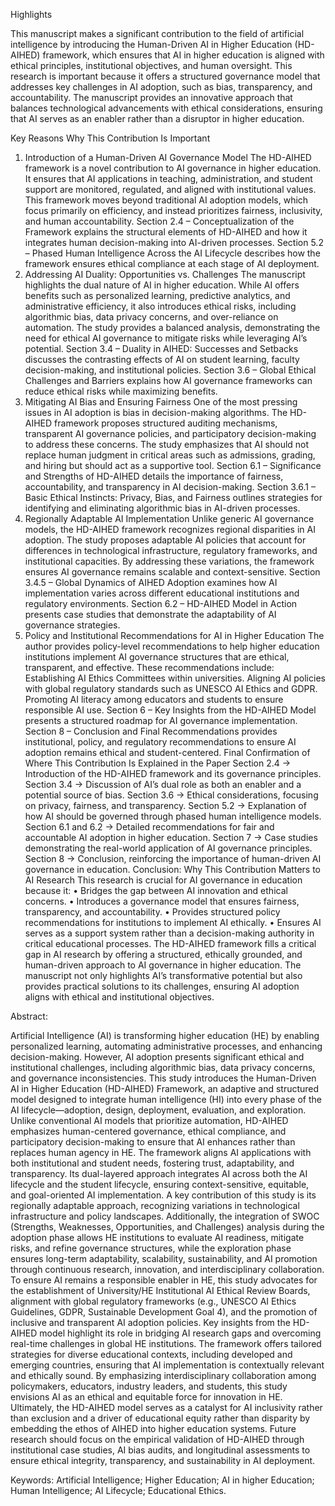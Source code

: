 Highlights

This manuscript makes a significant contribution to the field of artificial intelligence by introducing the Human-Driven AI in Higher Education (HD-AIHED) framework, which ensures that AI in higher education is aligned with ethical principles, institutional objectives, and human oversight. This research is important because it offers a structured governance model that addresses key challenges in AI adoption, such as bias, transparency, and accountability. The manuscript provides an innovative approach that balances technological advancements with ethical considerations, ensuring that AI serves as an enabler rather than a disruptor in higher education.

Key Reasons Why This Contribution Is Important
1. Introduction of a Human-Driven AI Governance Model
The HD-AIHED framework is a novel contribution to AI governance in higher education. It ensures that AI applications in teaching, administration, and student support are monitored, regulated, and aligned with institutional values. This framework moves beyond traditional AI adoption models, which focus primarily on efficiency, and instead prioritizes fairness, inclusivity, and human accountability.
Section 2.4 – Conceptualization of the Framework explains the structural elements of HD-AIHED and how it integrates human decision-making into AI-driven processes.
Section 5.2 – Phased Human Intelligence Across the AI Lifecycle describes how the framework ensures ethical compliance at each stage of AI deployment.
2. Addressing AI Duality: Opportunities vs. Challenges
The manuscript highlights the dual nature of AI in higher education. While AI offers benefits such as personalized learning, predictive analytics, and administrative efficiency, it also introduces ethical risks, including algorithmic bias, data privacy concerns, and over-reliance on automation. The study provides a balanced analysis, demonstrating the need for ethical AI governance to mitigate risks while leveraging AI’s potential.
Section 3.4 – Duality in AIHED: Successes and Setbacks discusses the contrasting effects of AI on student learning, faculty decision-making, and institutional policies.
Section 3.6 – Global Ethical Challenges and Barriers explains how AI governance frameworks can reduce ethical risks while maximizing benefits.
3. Mitigating AI Bias and Ensuring Fairness
One of the most pressing issues in AI adoption is bias in decision-making algorithms. The HD-AIHED framework proposes structured auditing mechanisms, transparent AI governance policies, and participatory decision-making to address these concerns. The study emphasizes that AI should not replace human judgment in critical areas such as admissions, grading, and hiring but should act as a supportive tool.
Section 6.1 – Significance and Strengths of HD-AIHED details the importance of fairness, accountability, and transparency in AI decision-making.
Section 3.6.1 – Basic Ethical Instincts: Privacy, Bias, and Fairness outlines strategies for identifying and eliminating algorithmic bias in AI-driven processes.
4. Regionally Adaptable AI Implementation
Unlike generic AI governance models, the HD-AIHED framework recognizes regional disparities in AI adoption. The study proposes adaptable AI policies that account for differences in technological infrastructure, regulatory frameworks, and institutional capacities. By addressing these variations, the framework ensures AI governance remains scalable and context-sensitive.
Section 3.4.5 – Global Dynamics of AIHED Adoption examines how AI implementation varies across different educational institutions and regulatory environments.
Section 6.2 – HD-AIHED Model in Action presents case studies that demonstrate the adaptability of AI governance strategies.
5. Policy and Institutional Recommendations for AI in Higher Education
The author provides policy-level recommendations to help higher education institutions implement AI governance structures that are ethical, transparent, and effective. These recommendations include:
Establishing AI Ethics Committees within universities.
Aligning AI policies with global regulatory standards such as UNESCO AI Ethics and GDPR.
Promoting AI literacy among educators and students to ensure responsible AI use.
Section 6 – Key Insights from the HD-AIHED Model presents a structured roadmap for AI governance implementation.
Section 8 – Conclusion and Final Recommendations provides institutional, policy, and regulatory recommendations to ensure AI adoption remains ethical and student-centered.
Final Confirmation of Where This Contribution Is Explained in the Paper
Section 2.4 → Introduction of the HD-AIHED framework and its governance principles.
Section 3.4 → Discussion of AI’s dual role as both an enabler and a potential source of bias.
Section 3.6 → Ethical considerations, focusing on privacy, fairness, and transparency.
Section 5.2 → Explanation of how AI should be governed through phased human intelligence models.
Section 6.1 and 6.2 → Detailed recommendations for fair and accountable AI adoption in higher education.
Section 7 → Case studies demonstrating the real-world application of AI governance principles.
Section 8 → Conclusion, reinforcing the importance of human-driven AI governance in education.
Conclusion: Why This Contribution Matters to AI Research
This research is crucial for AI governance in education because it:
•	Bridges the gap between AI innovation and ethical concerns.
•	Introduces a governance model that ensures fairness, transparency, and accountability.
•	Provides structured policy recommendations for institutions to implement AI ethically.
•	Ensures AI serves as a support system rather than a decision-making authority in critical educational processes.
The HD-AIHED framework fills a critical gap in AI research by offering a structured, ethically grounded, and human-driven approach to AI governance in higher education. The manuscript not only highlights AI’s transformative potential but also provides practical solutions to its challenges, ensuring AI adoption aligns with ethical and institutional objectives.

Abstract:

Artificial Intelligence (AI) is transforming higher education (HE) by enabling personalized learning, automating administrative processes, and enhancing decision-making. However, AI adoption presents significant ethical and institutional challenges, including algorithmic bias, data privacy concerns, and governance inconsistencies. This study introduces the Human-Driven AI in Higher Education (HD-AIHED) Framework, an adaptive and structured model designed to integrate human intelligence (HI) into every phase of the AI lifecycle—adoption, design, deployment, evaluation, and exploration. Unlike conventional AI models that prioritize automation, HD-AIHED emphasizes human-centered governance, ethical compliance, and participatory decision-making to ensure that AI enhances rather than replaces human agency in HE.
The framework aligns AI applications with both institutional and student needs, fostering trust, adaptability, and transparency. Its dual-layered approach integrates AI across both the AI lifecycle and the student lifecycle, ensuring context-sensitive, equitable, and goal-oriented AI implementation. A key contribution of this study is its regionally adaptable approach, recognizing variations in technological infrastructure and policy landscapes. Additionally, the integration of SWOC (Strengths, Weaknesses, Opportunities, and Challenges) analysis during the adoption phase allows HE institutions to evaluate AI readiness, mitigate risks, and refine governance structures, while the exploration phase ensures long-term adaptability, scalability, sustainability, and AI promotion through continuous research, innovation, and interdisciplinary collaboration.
To ensure AI remains a responsible enabler in HE, this study advocates for the establishment of University/HE Institutional AI Ethical Review Boards, alignment with global regulatory frameworks (e.g., UNESCO AI Ethics Guidelines, GDPR, Sustainable Development Goal 4), and the promotion of inclusive and transparent AI adoption policies.
Key insights from the HD-AIHED model highlight its role in bridging AI research gaps and overcoming real-time challenges in global HE institutions. The framework offers tailored strategies for diverse educational contexts, including developed and emerging countries, ensuring that AI implementation is contextually relevant and ethically sound. By emphasizing interdisciplinary collaboration among policymakers, educators, industry leaders, and students, this study envisions AI as an ethical and equitable force for innovation in HE.
Ultimately, the HD-AIHED model serves as a catalyst for AI inclusivity rather than exclusion and a driver of educational equity rather than disparity by embedding the ethos of AIHED into higher education systems. Future research should focus on the empirical validation of HD-AIHED through institutional case studies, AI bias audits, and longitudinal assessments to ensure ethical integrity, transparency, and sustainability in AI deployment.

Keywords: Artificial Intelligence; Higher Education; AI in higher Education; Human Intelligence; AI Lifecycle; Educational Ethics.   


